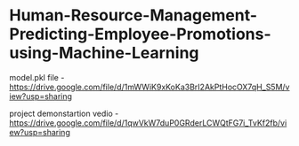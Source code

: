 # Human-Resource-Management-Predicting-Employee-Promotions-using-Machine-Learning

model.pkl file - https://drive.google.com/file/d/1mWWiK9xKoKa3BrI2AkPtHocOX7qH_S5M/view?usp=sharing

project demonstartion vedio - https://drive.google.com/file/d/1qwVkW7duP0GRderLCWQtFG7i_TvKf2fb/view?usp=sharing
